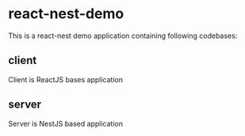 # react-nest-demo
This is a react-nest demo application containing following codebases:
## client
Client is ReactJS bases application
## server
Server is NestJS based application
